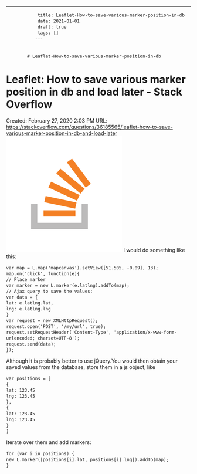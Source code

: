 ---
                title: Leaflet-How-to-save-various-marker-position-in-db
                date: 2021-01-01    
                draft: true
                tags: []
               ---


            # Leaflet-How-to-save-various-marker-position-in-db

# Leaflet: How to save various marker position in db and load later - Stack Overflow
Created: February 27, 2020 2:03 PM
URL: https://stackoverflow.com/questions/36185565/leaflet-how-to-save-various-marker-position-in-db-and-load-later
![apple-touch-icon@2.png](Leaflet%20How%20to%20save%20various%20marker%20position%20in%20db%20%2096ea249d885b4f31b294b059c333cfe7/apple-touch-icon2.png)
I would do something like this:
```
var map = L.map('mapcanvas').setView([51.505, -0.09], 13);
map.on('click', function(e){
// Place marker
var marker = new L.marker(e.latlng).addTo(map);
// Ajax query to save the values:
var data = {
lat: e.latlng.lat,
lng: e.latlng.lng
}
var request = new XMLHttpRequest();
request.open('POST', '/my/url', true);
request.setRequestHeader('Content-Type', 'application/x-www-form-urlencoded; charset=UTF-8');
request.send(data);
});
```
Although it is probably better to use jQuery.You would then obtain your saved values from the database, store them in a js object, like
```
var positions = [
{
lat: 123.45
lng: 123.45
},
{
lat: 123.45
lng: 123.45
}
]
```
Iterate over them and add markers:
```
for (var i in positions) {
new L.marker([positions[i].lat, positions[i].lng]).addTo(map);
}
```